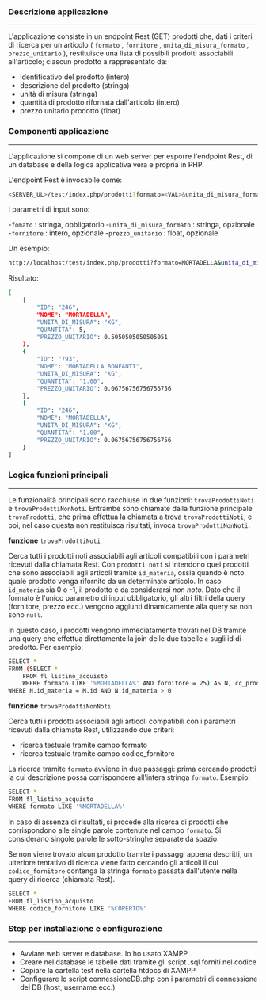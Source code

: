 ### Descrizione applicazione

---

L'applicazione consiste in un endpoint Rest (GET) prodotti che, dati i criteri di ricerca per un articolo ( `formato` , `fornitore` , `unita_di_misura_formato` ,
`prezzo_unitario` ), restituisce una lista di possibili prodotti associabili all'articolo; ciascun prodotto à rappresentato da:

- identificativo del prodotto (intero)
- descrizione del prodotto (stringa)
- unità di misura (stringa)
- quantità di prodotto rifornata dall'articolo (intero)
- prezzo unitario prodotto (float)

### Componenti applicazione

---

L'applicazione si compone di un web server per esporre l'endpoint Rest, di un database e della logica applicativa vera e propria in PHP.

L'endpoint Rest è invocabile come:

```bash
<SERVER_UL>/test/index.php/prodotti?formato=<VAL>&unita_di_misura_formato=<VAL>&fornitore=<VAL>&prezzo_unitario=<VAL>
```

I parametri di input sono:

-`fomato` : stringa, obbligatorio -`unita_di_misura_formato` : stringa, opzionale -`fornitore` : intero, opzionale -`prezzo_unitario` : float, opzionale

Un esempio:

```bash
http://localhost/test/index.php/prodotti?formato=MORTADELLA&unita_di_misura_formato=KG
```

Risultato:

```bash
[
    {
        "ID": "246",
        "NOME": "MORTADELLA",
        "UNITA_DI_MISURA": "KG",
        "QUANTITA": 5,
        "PREZZO_UNITARIO": 0.5050505050505051
    },
    {
        "ID": "793",
        "NOME": "MORTADELLA BONFANTI",
        "UNITA_DI_MISURA": "KG",
        "QUANTITA": "1.00",
        "PREZZO_UNITARIO": 0.06756756756756756
    },
    {
        "ID": "246",
        "NOME": "MORTADELLA",
        "UNITA_DI_MISURA": "KG",
        "QUANTITA": "1.00",
        "PREZZO_UNITARIO": 0.06756756756756756
    }
]
```

### Logica funzioni principali

---

Le funzionalità principali sono racchiuse in due funzioni: `trovaProdottiNoti` e `trovaProdottiNonNoti`. Entrambe sono chiamate dalla funzione principale
`trovaProdotti`, che prima effettua la chiamata a trova `trovaProdottiNoti`, e poi, nel caso questa non restituisca risultati, invoca `trovaProdottiNonNoti`.

<strong>funzione</strong> `trovaProdottiNoti`

Cerca tutti i prodotti noti associabili agli articoli compatibili con i parametri ricevuti dalla chiamata Rest. Con `prodotti noti` si intendono quei prodotti che sono
associabili agli articoli tramite `id_materia`, ossia quando è noto quale prodotto venga rifornito da un determinato articolo. In caso `id_materia` sia 0 o -1, il
prodotto è da considerarsi _non noto_. Dato che il formato è l'unico parametro di input obbligatorio, gli altri filtri della query (fornitore, prezzo ecc.) vengono aggiunti dinamicamente alla query se non sono `null`.

In questo caso, i prodotti vengono immediatamente trovati nel DB tramite una query che effettua direttamente la join delle due tabelle `e` sugli id di prodotto. Per
esempio:

```bash
SELECT *
FROM (SELECT *
    FROM fl listino_acquisto
    WHERE formato LIKE '%MORTADELLA%' AND fornitore = 25) AS N, cc_prodotti AS M
WHERE N.id_materia = M.id AND N.id_materia > 0
```

<strong>funzione</strong> `trovaProdottiNonNoti`

Cerca tutti i prodotti associabili agli articoli compatibili con i parametri ricevuti dalla chiamate Rest, utilizzando due criteri:

- ricerca testuale tramite campo formato
- ricerca testuale tramite campo codice_fornitore

La ricerca tramite `formato` avviene in due passaggi: prima cercando prodotti la cui descrizione possa corrispondere all'intera stringa `formato`. Esempio:

```bash
SELECT *
FROM fl_listino_acquisto
WHERE formato LIKE '%MORTADELLA%'
```

In caso di assenza di risultati, si procede alla ricerca di prodotti che corrispondono alle single parole contenute nel campo `formato`. Si considerano singole parole le sotto-stringhe separate da spazio.

Se non viene trovato alcun prodotto tramite i passaggi appena descritti, un ulteriore tentativo di ricerca viene fatto cercando gli articoli il cui `codice_fornitore` contenga la stringa `formato` passata dall'utente nella query di ricerca (chiamata Rest).

```bash
SELECT *
FROM fl_listino_acquisto
WHERE codice_fornitore LIKE '%COPERTO%'
```

### Step per installazione e configurazione

---

- Avviare web server e database. Io ho usato XAMPP
- Creare nel database le tabelle dati tramite gli script .sql forniti nel codice
- Copiare la cartella test nella cartella htdocs di XAMPP
- Configurare lo script connessioneDB.php con i parametri di connessione del DB (host, username ecc.)
